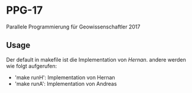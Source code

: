 # PPG-17
Parallele Programmierung für Geowissenschaftler 2017

## Usage
Der default in makefile ist die Implementation von _Hernan_. 
andere werden wie folgt aufgerufen:
- 'make runH': Implementation von Hernan
- 'make runA': Implementation von Andreas
